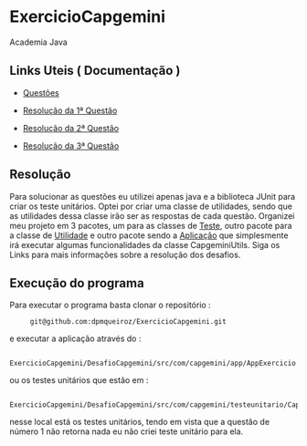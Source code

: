 # ExercicioCapgemini
Academia Java

## Links Uteis ( Documentação )

* [Questões](https://github.com/dpmqueiroz/ExercicioCapgemini/blob/main/Questoes.md)

* [Resolução da 1ª Questão](https://github.com/dpmqueiroz/ExercicioCapgemini/blob/main/ResolucaoQuestao1.md)

* [Resolução da 2ª Questão](https://github.com/dpmqueiroz/ExercicioCapgemini/blob/main/ResolucaoQuestao2.md)

* [Resolução da 3ª Questão](https://github.com/dpmqueiroz/ExercicioCapgemini/blob/main/ResolucaoQuestao3.md)

## Resolução 

Para solucionar as questões eu utilizei apenas java e a biblioteca JUnit para criar os teste unitários. Optei por criar uma classe de utilidades, 
sendo que as utilidades dessa classe irão ser as respostas de cada questão. Organizei meu projeto em 3 pacotes, um para as classes de [Teste](https://github.com/dpmqueiroz/ExercicioCapgemini/tree/main/DesafioCapgemini/src/com/capgemini/testeunitario),
outro pacote para a classe de [Utilidade](https://github.com/dpmqueiroz/ExercicioCapgemini/tree/main/DesafioCapgemini/src/com/capgemini/utils) e outro pacote sendo a [Aplicação](https://github.com/dpmqueiroz/ExercicioCapgemini/tree/main/DesafioCapgemini/src/com/capgemini/app) que simplesmente irá executar algumas funcionalidades da classe CapgeminiUtils. Siga os Links para mais informações sobre a resolução dos desafios.

## Execução do programa
Para executar o programa basta clonar o repositório :

         git@github.com:dpmqueiroz/ExercicioCapgemini.git
     
e executar a aplicação através do :
           
         ExercicioCapgemini/DesafioCapgemini/src/com/capgemini/app/AppExercicio.java 
         
ou os testes unitários que estão em :

        ExercicioCapgemini/DesafioCapgemini/src/com/capgemini/testeunitario/CapgeminiUtilsTest.java
        
nesse local está os testes unitários, tendo em vista que a questão de número 1 não retorna nada eu não criei teste unitário para ela.


